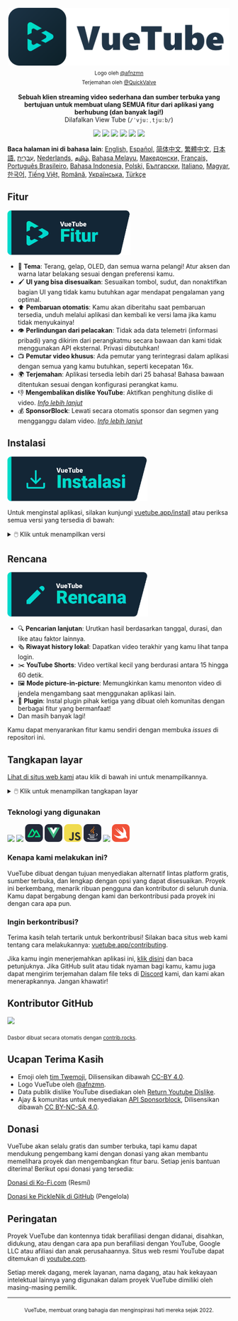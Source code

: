 <p align="center">
    <a href="https://vuetube.app/">
    <picture>
      <source 
        srcset="https://raw.githubusercontent.com/VueTubeApp/.github/main/readme_assets/dark/VueTube.svg"
        media="(prefers-color-scheme: dark)"
      />
      <img 
        src="https://raw.githubusercontent.com/VueTubeApp/.github/main/readme_assets/light/VueTube.svg" 
        alt="VueTube icon"
        width="500"
       />
    </picture>
  </a>
  </br>
  <sub>Logo oleh <a href="https://github.com/afnzmn">@afnzmn</a></sub></br>
  <sub>Terjemahan oleh <a href="https://github.com/QuickValve">@QuickValve</a></sub>
  </br>
  </br>
<strong>Sebuah klien streaming video sederhana dan sumber terbuka yang bertujuan untuk membuat ulang SEMUA fitur dari aplikasi yang berhubung (dan banyak lagi!)</strong>
</br>
Dilafalkan View Tube (<code>/ˈvjuːˌtjuːb/</code>)
</p>

<p align="center">
  <a href="https://github.com/VueTubeApp/VueTube/blob/main/LICENSE" alt="License"><img src="https://img.shields.io/github/license/VueTubeApp/VueTube"></img></a>
  <a href="https://github.com/VueTubeApp/VueTube/actions/workflows/ci.yml" alt="CI"><img src="https://github.com/VueTubeApp/VueTube/actions/workflows/ci.yml/badge.svg"></img></a>
  <a href="https://reddit.com/r/vuetube" alt="Reddit"><img src="https://img.shields.io/reddit/subreddit-subscribers/vuetube?label=r%2FVuetube&logo=reddit&logoColor=white"></img></a>
  <a href="https://t.me/VueTube" alt="Telegram"><img src="https://img.shields.io/endpoint?label=VueTube&url=https%3A%2F%2Ftelegram-badge-4mbpu8e0fit4.runkit.sh%2F%3Furl%3Dhttps%3A%2F%2Ft.me%2FVuetube"></img></a>
  <a href="https://discord.gg/7P8KJrdd5W" alt="Discord"><img src="https://img.shields.io/discord/946587366242533377?label=Discord&style=flat&logo=discord&logoColor=white"></img></a>
  <a href="https://twitter.com/VueTubeApp" alt="Twitter"><img src="https://img.shields.io/twitter/follow/VueTubeApp?label=Follow&style=flat&logo=twitter"></img></a>
</p>

**Baca halaman ini di bahasa lain**: [English,](../readme.md) [Español,](/readme/readme.es.md) [简体中文,](/readme/readme.zh-hans.md) [繁體中文,](/readme/readme.zh-hant.md) [日本語,](/readme/readme.ja.md) [עִברִית,](/readme/readme.he.md) [Nederlands,](/readme/readme.nl.md) [தமிழ்,](/readme/readme.ta.md) [Bahasa Melayu,](/readme/readme.ms.md) [Македонски,](/readme/readme.mk.md) [Français,](/readme/readme.fr.md) [Português Brasileiro,](/readme/readme.pt-br.md) [Bahasa Indonesia,](/readme/readme.id.md) [Polski,](/readme/readme.pl.md) [Български,](/readme/readme.bg.md) [Italiano,](/readme/readme.it.md) [Magyar,](/readme/readme.hu.md) [한국어,](/readme/readme.kr.md) [Tiếng Việt,](/readme/readme.vi.md) [Română,](/readme/readme.ro.md) [Українська,](/readme/readme.ua.md) [Türkçe](/readme/readme.tr.md/)

## Fitur

<img src="../resources/readme-id/Features.id.svg" alt="VueTube icon" height="100"/>

- 🎨 **Tema**: Terang, gelap, OLED, dan semua warna pelangi! Atur aksen dan warna latar belakang sesuai dengan preferensi kamu.
- 🖌️ **UI yang bisa disesuaikan**: Sesuaikan tombol, sudut, dan nonaktifkan bagian UI yang tidak kamu butuhkan agar mendapat pengalaman yang optimal.
- ⬆️ **Pembaruan otomatis**: Kamu akan diberitahu saat pembaruan tersedia, unduh melalui aplikasi dan kembali ke versi lama jika kamu tidak menyukainya!
- 👁️ **Perlindungan dari pelacakan**: Tidak ada data telemetri (informasi pribadi) yang dikirim dari perangkatmu secara bawaan dan kami tidak menggunakan API eksternal. Privasi dibutuhkan!
- 📺 **Pemutar video khusus**: Ada pemutar yang terintegrasi dalam aplikasi dengan semua yang kamu butuhkan, seperti kecepatan 16x.
- 🌍 **Terjemahan**: Aplikasi tersedia lebih dari 25 bahasa! Bahasa bawaan ditentukan sesuai dengan konfigurasi perangkat kamu.
- 👎 **Mengembalikan dislike YouTube**: Aktifkan penghitung dislike di video. [_Info lebih lanjut_](https://returnyoutubedislike.com)
- 💰 **SponsorBlock**: Lewati secara otomatis sponsor dan segmen yang mengganggu dalam video. [_Info lebih lanjut_](https://sponsor.ajay.app)

## Instalasi

<img src="../resources/readme-id/Install.id.svg" alt="VueTube icon" height="100"/>

Untuk menginstal aplikasi, silakan kunjungi [vuetube.app/install](https://www.vuetube.app/install) atau periksa semua versi yang tersedia di bawah:

<details>
  <summary>🖱️ Klik untuk menampilkan versi</summary>
<br />

### Android

| <a href=https://nightly.link/VueTubeApp/VueTube/workflows/ci/main/android.zip><img id="im" width="200" src=../resources/getunstable.png></a> | <a href=https://github.com/VueTubeApp/VueTube/releases/tag/0.4.2><img id="im" width="200" src=../resources/getcanary.png></a> | <a href=https://vuetube.app/install><img id="im" width="200" src=../resources/getstable.png></a> |
| -------------------------------------------------------------------------------------------------------------------------------------------- | ----------------------------------------------------------------------------------------------------------------------------- | ------------------------------------------------------------------------------------------------ |
| Banyak bug, tapi kamu mendapatkan akses awal ke fitur baru.                                                                                  | Lebih sedikit bug dari unstable, sedikit lebih banyak fitur dari stable.                                                      | Belum tersedia.                                                                                  |

### iOS

| <a href=https://nightly.link/VueTubeApp/VueTube/workflows/ci/main/iOS.zip><img id="im" width="200" src=../resources/getunstable.png></a> | <a href=https://cdn.discordapp.com/attachments/949908267855921163/972164558930198528/VueTube-Canary-May-6-2022.ipa><img id="im" width="200" src=../resources/getcanary.png></a> | <a href=https://vuetube.app/install><img id="im" width="200" src=../resources/getstable.png></a> |
| ---------------------------------------------------------------------------------------------------------------------------------------- | ------------------------------------------------------------------------------------------------------------------------------------------------------------------------------- | ------------------------------------------------------------------------------------------------ |
| Banyak bug, tapi kamu mendapatkan akses awal ke fitur baru.                                                                              | Lebih sedikit bug dari unstable, sedikit lebih banyak fitur dari stable.                                                                                                        | Belum tersedia.                                                                                  |

</details>

## Rencana

<img src="../resources/readme-id/Plans.id.svg" alt="VueTube icon" height="100"/>

- 🔍 **Pencarian lanjutan**: Urutkan hasil berdasarkan tanggal, durasi, dan like atau faktor lainnya.
- 🗞️ **Riwayat history lokal**: Dapatkan video terakhir yang kamu lihat tanpa login.
- ✂️ **YouTube Shorts**: Video vertikal kecil yang berdurasi antara 15 hingga 60 detik.
- 🖼️ **Mode picture-in-picture**: Memungkinkan kamu menonton video di jendela mengambang saat menggunakan aplikasi lain.
- 🧩 **Plugin**: Instal plugin pihak ketiga yang dibuat oleh komunitas dengan berbagai fitur yang bermanfaat!
- Dan masih banyak lagi!

Kamu dapat menyarankan fitur kamu sendiri dengan membuka _issues_ di repositori ini.

## Tangkapan layar

[Lihat di situs web kami](https://www.vuetube.app/info/screenshots) atau klik di bawah ini untuk menampilkannya.

<details>
  <summary> 🖱️ Klik untuk menampilkan tangkapan layar </summary>
<br />
  
<img src="https://vuetube.app/wtch.png" width="400">
<img src="https://vuetube.app/stng.png" width="400">
<img src="https://vuetube.app/srch.png" width="400">
     
</details>

### Teknologi yang digunakan

<a href="https://capacitorjs.com/solution/vue"><img src="https://cdn.discordapp.com/attachments/953538236716814356/955694368742834176/Capacitator-Dark.svg" height=40/></a> <a href="https://vuetifyjs.com/"><img src="https://cdn.discordapp.com/attachments/810799100940255260/973719873467342908/Vuetify-Dark.svg" height=40/></a> <a href="https://nuxtjs.org/"><img src="https://github.com/tandpfun/skill-icons/raw/main/icons/NuxtJS-Dark.svg" height=40/></a> <a href="https://vuejs.org/"><img src="https://github.com/tandpfun/skill-icons/raw/main/icons/VueJS-Dark.svg" height=40/></a> <a href="https://javascript.com/"><img src="https://github.com/tandpfun/skill-icons/raw/main/icons/JavaScript.svg" height=40/></a> <a href="https://java.com/"><img src="https://github.com/tandpfun/skill-icons/raw/main/icons/Java-Dark.svg" height=40/></a> <a href="https://gradle.com/"><img src="https://cdn.discordapp.com/attachments/810799100940255260/955691550560636958/Gradle.svg" height=40/></a> <a href="https://developer.apple.com/swift/"><img src="https://github.com/tandpfun/skill-icons/raw/main/icons/Swift.svg" height=40/></a>

### Kenapa kami melakukan ini?

VueTube dibuat dengan tujuan menyediakan alternatif lintas platform gratis, sumber terbuka, dan lengkap dengan opsi yang dapat disesuaikan. Proyek ini berkembang, menarik ribuan pengguna dan kontributor di seluruh dunia. Kamu dapat bergabung dengan kami dan berkontribusi pada proyek ini dengan cara apa pun.

### Ingin berkontribusi?

Terima kasih telah tertarik untuk berkontribusi! Silakan baca situs web kami tentang cara melakukannya: [vuetube.app/contributing](https://www.vuetube.app/contributing).

Jika kamu ingin menerjemahkan aplikasi ini, [klik disini](/NUXT/plugins/languages) dan baca petunjuknya. Jika GitHub sulit atau tidak nyaman bagi kamu, kamu juga dapat mengirim terjemahan dalam file teks di [Discord](https://vuetube.app/discord) kami, dan kami akan menerapkannya. Jangan khawatir!

## Kontributor GitHub

<a href="https://github.com/VueTubeApp/VueTube/graphs/contributors">
  <img src="https://contrib.rocks/image?repo=VueTubeApp/VueTube" />
</a>

<sub>Dasbor dibuat secara otomatis dengan [contrib.rocks](https://contrib.rocks). </sub>

## Ucapan Terima Kasih

- Emoji oleh [tim Twemoji](https://twemoji.twitter.com/), Dilisensikan dibawah [CC-BY 4.0](https://creativecommons.org/licenses/by/4.0/).
- Logo VueTube oleh [@afnzmn](https://github.com/afnzmn).
- Data publik dislike YouTube disediakan oleh [Return Youtube Dislike](https://returnyoutubedislike.com).
- Ajay & komunitas untuk menyediakan [API Sponsorblock](https://sponsor.ajay.app), Dilisensikan dibawah [CC BY-NC-SA 4.0](https://creativecommons.org/licenses/by-nc-sa/4.0/).

## Donasi

VueTube akan selalu gratis dan sumber terbuka, tapi kamu dapat mendukung pengembang kami dengan donasi yang akan membantu memelihara proyek dan mengembangkan fitur baru. Setiap jenis bantuan diterima! Berikut opsi donasi yang tersedia:

[Donasi di Ko-Fi.com](https://ko-fi.com/vuetube) (Resmi)

[Donasi ke PickleNik di GitHub](https://github.com/sponsors/PickleNik) (Pengelola)

## Peringatan

Proyek VueTube dan kontennya tidak berafiliasi dengan didanai, disahkan, didukung, atau dengan cara apa pun berafiliasi dengan YouTube, Google LLC atau afiliasi dan anak perusahaannya. Situs web resmi YouTube dapat ditemukan di [youtube.com](https://www.youtube.com).

Setiap merek dagang, merek layanan, nama dagang, atau hak kekayaan intelektual lainnya yang digunakan dalam proyek VueTube dimiliki oleh masing-masing pemilik.

<hr>

<p align="center">
<sub>VueTube, membuat orang bahagia dan menginspirasi hati mereka sejak 2022.</sub>
</p>
